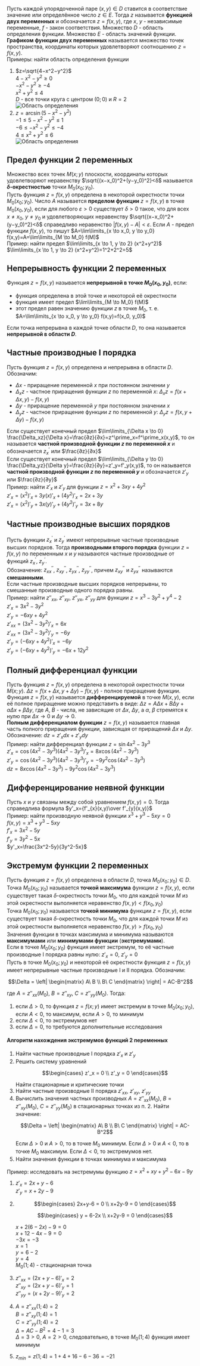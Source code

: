 Пусть каждой упорядоченной паре $(x,y)\in D$ ставится в соответствие значение или определённое число $z \in E$. Тогда $z$ называется **функцией двух переменных** и обозначается $z=f(x,y)$, где $x$, $y$ - независимые переменные, $f$ - закон соответствия. Множество $D$ - область определения функции. Множество $E$ - область значений функции.  
**Графиком функции двух переменных** называется множество точек пространства, координаты которых удовлетворяют соотношению $z=f(x,y)$.  
Примеры: найти область определения функции  
1) $z=\sqrt{4−x^2−y^2}$  
	$4−x^2−y^2 \geq 0$  
	$−x^2−y^2 \geq -4$  
	$x^2+y^2 \leq 4$  
	$D$ - все точки круга с центром $(0;0)$ и $R=2$  
	![Область определения](../Pictures/07_01.%20Область%20определения.png)
2) $z=\arcsin(5-x^2-y^2)$  
	$-1 \leq 5-x^2-y^2 \leq 1$  
	$-6 \leq -x^2-y^2 \leq -4$  
	$4 \leq x^2+y^2 \leq 6$  
	![Область определения](../Pictures/07_02.%20Область%20определения.png)
## Предел функции 2 переменных
Множество всех точек $M(x;y)$ плоскости, координаты которых удовлетворяют неравенству $\sqrt{(x−x_0)^2+(y−y_0)^2}<δ$ называется **$δ$-окрестностью** точки $M_0(x_0; y_0)$.  
Пусть функция $z=f(x,y)$ определена в некоторой окрестности точки $M_0(x_0;y_0)$. Число $A$ называется **пределом функции** $z=f(x,y)$ в точке $M_0(x_0,y_0)$, если для любого $ε>0$ существует $δ>0$ такое, что для всех $x≠x_0$, $y≠y_0$ и удовлетворяющих неравенству $\sqrt{(x−x_0)^2+(y−y_0)^2}<δ$ справедливо неравенство $|f(x,y)−A|<ε$. Если $A$ - предел функции $f(x,y)$, то пишут $A=\lim\limits_{x \to x_0, y \to y_0} f(x,y)=A=\lim\limits_{M \to M_0} f(M)$  
Пример: найти предел $\lim\limits_{x \to 1, y \to 2} (x^2+y^2)$  
$\lim\limits_{x \to 1, y \to 2} (x^2+y^2)=1^2+2^2=5$  
## Непрерывность функции 2 переменных
Функция $z=f(x,y)$ называется **непрерывной в точке $M_0(x_0,y_0)$**, если:
- функция определена в этой точке и некоторой её окрестности
- функция имеет предел $\lim\limits_{M \to M_0} f(M)$
- этот предел равен значению функции $z$ в точке $M_0$, т. е. $A=\lim\limits_{x \to x_0, y \to y_0} f(x,y)=f(x_0, y_0)$
  
Если точка непрерывна в каждой точке области $D$, то она называется **непрерывной в области $D$**.  
## Частные производные I порядка
Пусть функция $z=f(x,y)$ определена и непрерывна в области $D$. Обозначим: 
- $\Delta x$ - приращение переменной $x$ при постоянном значении $y$
- $\Delta_xz$ - частное приращения функции $z$ по переменной $x$: $\Delta_xz=f(x+Δx,y)−f(x,y)$
- $\Delta y$ - приращение переменной $y$ при постоянном значении $x$
- $\Delta_yz$ - частное приращение функции $z$ по переменной $y$: $\Delta_yz=f(x,y+\Delta y)−f(x,y)$
  
Если существует конечный предел $\lim\limits_{\Delta x \to 0} \frac{\Delta_xz}{\Delta x}=\frac{∂z}{∂x}=z^\prime_x=f^\prime_x(x,y)$, то он называется **частной производной функции $z$ по переменной $x$** и обозначается $z^\prime_x$ или $\frac{∂z}{∂x}$  
Если существует конечный предел $\lim\limits_{\Delta y \to 0} \frac{\Delta_yz}{\Delta y}=\frac{∂z}{∂y}=z'_y=f'_y(x,y)$, то он называется **частной производной функции $z$ по переменной $y$** и обозначается $z'_y$ или $\frac{∂z}{∂y}$  
Пример: найти $z'_x$ и $z'_y$ для функции $z=x^2+3xy+4y^2$  
$z'_x=(x^2)'_x+3y(x)'_x+(4y^2)'_x=2x+3y$  
$z'_x=(x^2)'_y+3x(y)'_y+(4y^2)'_y=3x+8y$  
## Частные производные высших порядков
Пусть функции $z^\prime_x$ и $z^\prime_y$ имеют непрерывные частные производные высших порядков. Тогда **производными второго порядка** функции $z=f(x,y)$ по переменным $x$ и $y$ называются частные производные от функций $z^\prime_x$, $z^\prime_y$.  
Обозначение: $z^{\prime\prime}_{xx}$, $z^{\prime\prime}_{xy}$, $z^{\prime\prime}_{yx}$, $z^{\prime\prime}_{yy}$, причем $z^{\prime\prime}_{xy}$ и $z^{\prime\prime}_{yx}$ называются **смешанными**.  
Если частные производные высших порядков непрерывны, то смешанные производные одного порядка равны.  
Пример: найти $z''_{xx}$, $z''_{xy}$, $z''_{yx}$, $z''_{yy}$ для функции $z=x^3-3y^2+y^4-2$  
$z'_x=3x^2-3y^2$  
$z'_y=-6xy+4y^2$  
$z'_{xx}=(3x^2-3y^2)'_x=6x$  
$z'_{xx}=(3x^2-3y^2)'_y=-6y$  
$z'_y=(-6xy+4y^2)'_x=-6y$  
$z'_y=(-6xy+4y^2)'_y=-6x+12y^2$  
## Полный дифференциал функции
Пусть функция $z=f(x,y)$ определена в некоторой окрестности точки $M(x;y)$. $\Delta z = f(x+\Delta x, y+\Delta y)-f(x,y)$ - полное приращение функции.  
Функция $z=f(x,y)$ называется **дифференцируемой** в точке $M(x,y)$, если её полное приращение можно представить в виде: $\Delta z = A\Delta x+B\Delta y + \alpha\Delta x + \beta\Delta y$, где $A$, $B$ - числа, не зависящие от $\Delta x$, $\Delta y$, а $α$, $β$ стремятся к нулю при $\Delta x→0$ и $\Delta y→0$.  
**Полным дифференциалом функции** $z=f(x,y)$ называется главная часть полного приращения функции, зависящая от приращений $\Delta x$ и $\Delta y$.  
Обозначение: $dz=z'_xdx+z'_ydy$  
Пример: найти дифференциал функции $z=\sin{4x^2-3y^3}$  
$z'_x=\cos{(4x^2-3y^3)}(4x^2-3y^3)'_x=8x\cos{(4x^2-3y^3)}$  
$z'_y=\cos{(4x^2-3y^3)}(4x^2-3y^3)'_y=-9y^2\cos{(4x^2-3y^3)}$  
$dz=8x\cos{(4x^2-3y^3)}-9y^2\cos{(4x^2-3y^3)}$  
## Дифференцирование неявной функции
Пусть $x$ и $y$ связаны между собой уравнением $f(x,y)=0$. Тогда справедлива формула $y'_x={f'_{x}(x,y)\over f'_{y}(x,y)}$  
Пример: найти производную неявной функции $x^3+y^3-5xy=0$  
$f(x,y)=x^3+y^3-5xy$  
$f'_x=3x^2-5y$  
$f'_y=3y^2-5x$  
$y'_x=\frac{3x^2-5y}{3y^2-5x}$
## Экстремум функции 2 переменных
Пусть функция $z=f(x,y)$ определена в области $D$, точка $M_0(x_0; y_0) \in D$.  
Точка $M_0(x_0;y_0)$ называется **точкой максимума** функции $z=f(x,y)$, если существует такая $δ$-окрестность точки $M_0$, что для каждой точки $M$ из этой окрестности выполняется неравенство $f(x,y)<f(x_0,y_0)$  
Точка $M_0(x_0;y_0)$ называется **точкой минимума** функции $z=f(x,y)$, если существует такая $δ$-окрестность точки $M_0$, что для каждой точки $M$ из этой окрестности выполняется неравенство $f(x,y)>f(x_0,y_0)$  
Значения функции в точках максимума и минимума называются **максимумами** или **минимумами функции** (**экстремумами**).  
Если в точке $M_0(x_0;y_0)$ функция имеет экстремум, то её частные производные I порядка равны нулю: $z'_x=0$, $z'_y=0$  
Пусть в точке $M_0(x_0;y_0)$ и некоторой её окрестности функция $z=f(x,y)$ имеет непрерывные частные производные I и II порядка. Обозначим:  
```math
\Delta = 
\left|
	\begin{matrix}
	A\ B \\
	B\ C
	\end{matrix} 
\right|
= AC-B^2
```
где $A=z''_{xx}(M_0)$, $B=z''_{xy}$, $C=z''_{yy}(M_0)$. Тогда:
1) если $\Delta>0$, то функция $z=f(x;y)$ имеет экстремум в точке $M_0(x_0;y_0)$, если $A<0$, то максимум, если $A>0$, то минимум
2) если $\Delta<0$, то экстремумов нет
3) если $\Delta=0$, то требуются дополнительные исследования
#### Алгоритм нахождения экстремумов функций 2 переменных
1) Найти частные производные I порядка $z'_x$ и $z'_y$
2) Решить систему уравнений
	```math
	\begin{cases}
	    z'_x = 0 \\
	    z'_y = 0
	\end{cases}
	```
	Найти стационарные и критические точки
3) Найти частные производные II порядка $z'_{xx}$, $z'_{xy}$, $z'_{yy}$
4) Вычислить значения частных производных $A=z''_{xx}(M_0)$, $B=z''_{xy}(M_0)$, $C=z''_{yy}(M_0)$ в стационарных точках из п. 2. Найти значение: 
	```math
	\Delta = 
	\left|
		\begin{matrix}
		A\ B \\
		B\ C
		\end{matrix} 
	\right|
	= AC-B^2
	```
	Если $\Delta>0$ и $A>0$, то в точке $M_0$ минимум. Если $\Delta>0$ и $A<0$, то в точке $M_0$ максимум. Если $\Delta<0$, то экстремумов нет. 
5) Найти значения функции в точках минимума и максимума
  
Пример: исследовать на экстремумы функцию $z=x^2+xy+y^2-6x-9y$  
1) $z'_x=2x+y-6$  
	$z'_y=x+2y-9$
2) 
	```math
	\begin{cases}
	    2x+y-6 = 0 \\
	    x+2y-9 = 0
	\end{cases}
	```
	  
	```math
	\begin{cases}
	    y = 6-2x \\
	    x+2y-9 = 0
	\end{cases}
	```
	$x+2(6-2x)-9=0$  
	$x+12-4x-9=0$  
	$-3x=-3$  
	$x=1$  
	$y=6-2$  
	$y=4$  
	$M_0(1;4)$ - стационарная точка
3) $z''_{xx}=(2x+y-6)'_x=2$  
	$z''_{xy}=(2x+y-6)'_y=1$  
	$z''_{yy}=(x+2y-9)'_y=2$  
4) $A=z''_{xx}(1;4)=2$  
	$B=z''_{xy}(1;4)=1$  
	$C=z''_{yy}(1;4)=2$  
	$\Delta=AC-B^2=4-1=3$  
	$\Delta=3>0$, $A=2>0$, следовательно, в точке $M_0(1;4)$ функция имеет минимум
5) $z_{min}=z(1;4)=1+4+16-6-36=-21$

